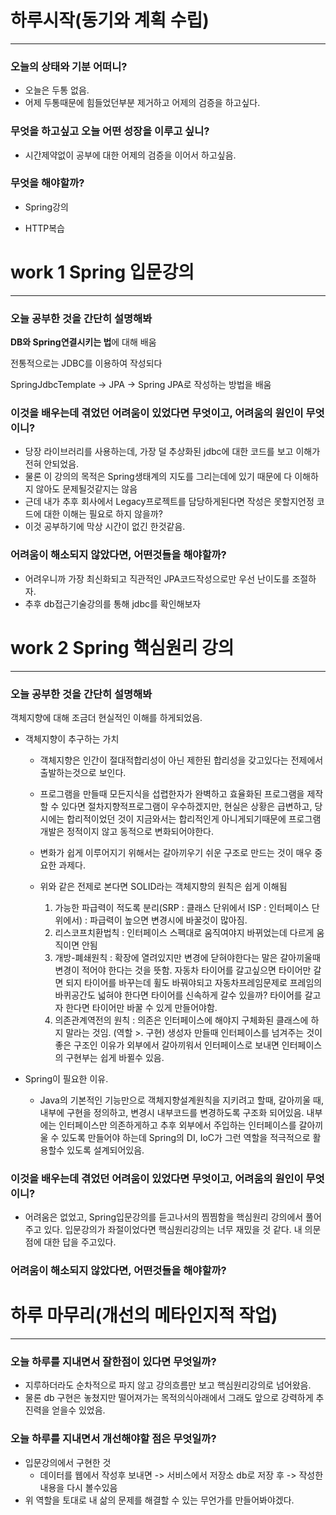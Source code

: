 # 하루시작(동기와 계획 수립)
_____
### 오늘의 상태와 기분 어떠니?

- 오늘은 두통 없음.
- 어제 두통때문에 힘들었던부분 제거하고 어제의 검증을 하고싶다.

### 무엇을 하고싶고 오늘 어떤 성장을 이루고 싶니?

- 시간제약없이 공부에 대한 어제의 검증을 이어서 하고싶음.

### 무엇을 해야할까?

- Spring강의

- HTTP복습

  


# work 1 Spring 입문강의
_____
### 오늘 공부한 것을 간단히 설명해봐

 **DB와 Spring연결시키는 법**에 대해 배움

전통적으로는 JDBC를 이용하여 작성되다

SpringJdbcTemplate -> JPA -> Spring JPA로 작성하는 방법을 배움




### 이것을 배우는데 겪었던 어려움이 있었다면 무엇이고, 어려움의 원인이 무엇이니?

- 당장 라이브러리를 사용하는데, 가장 덜 추상화된 jdbc에 대한 코드를 보고 이해가 전혀 안되었음. 
- 물론 이 강의의 목적은 Spring생태계의 지도를 그리는데에 있기 때문에 다 이해하지 않아도 문제될것같지는 않음
- 근데 내가 추후 회사에서 Legacy프로젝트를 담당하게된다면 작성은 못할지언정 코드에 대한 이해는 필요로 하지 않을까?
- 이것 공부하기에 막상 시간이 없긴 한것같음.

### 어려움이 해소되지 않았다면, 어떤것들을 해야할까?

- 어려우니까 가장 최신화되고 직관적인 JPA코드작성으로만 우선 난이도를 조절하자.
- 추후 db접근기술강의를 통해 jdbc를 확인해보자

# work 2 Spring 핵심원리 강의

_____

### 오늘 공부한 것을 간단히 설명해봐

 객체지향에 대해 조금더 현실적인 이해를 하게되었음.

- 객체지향이 추구하는 가치

  	- 객체지향은 인간이 절대적합리성이 아닌 제한된 합리성을 갖고있다는 전제에서 출발하는것으로 보인다.

  	- 프로그램을 만들때 모든지식을 섭렵한자가 완벽하고 효율화된 프로그램을 제작할 수 있다면 절차지향적프로그램이 우수하겠지만, 현실은 상황은 급변하고, 당시에는 합리적이었던 것이 지금와서는 합리적인게 아니게되기때문에 프로그램개발은 정적이지 않고 동적으로 변화되어야한다.

  	- 변화가 쉽게 이루어지기 위해서는 갈아끼우기 쉬운 구조로 만드는 것이 매우 중요한 과제다.
   - 위와 같은 전제로 본다면 SOLID라는 객체지향의 원칙은 쉽게 이해됨 
     1. 가능한 파급력이 적도록 분리(SRP : 클래스 단위에서 ISP : 인터페이스 단위에서) : 파급력이 높으면 변경시에 바꿀것이 많아짐.
     2. 리스코프치환법칙 : 인터페이스 스펙대로 움직여야지 바뀌었는데 다르게 움직이면 안됨
     3. 개방-폐쇄원칙 : 확장에 열려있지만 변경에 닫혀야한다는 말은 갈아끼울때 변경이 적어야 한다는 것을 뜻함. 자동차 타이어를 갈고싶으면 타이어만 갈면 되지 타이어를 바꾸는데 휠도 바꿔야되고 자동차프레임문제로 프레임의 바퀴공간도 넓혀야 한다면 타이어를 신속하게 갈수 있을까? 타이어를 갈고자 한다면 타이어만 바꿀 수 있게 만들어야함.
     4. 의존관계역전의 원칙 : 의존은 인터페이스에 해야지 구체화된 클래스에 하지 말라는 것임. (역할 >. 구현) 생성자 만들때 인터페이스를 넘겨주는 것이 좋은 구조인 이유가 외부에서 갈아끼워서 인터페이스로 보내면 인터페이스의 구현부는 쉽게 바뀔수 있음. 

  

- Spring이 필요한 이유.

  - Java의 기본적인 기능만으로 객체지향설계원칙을 지키려고 할때, 갈아끼울 때, 내부에 구현을 정의하고, 변경시 내부코드를 변경하도록 구조화 되어있음. 내부에는 인터페이스만 의존하게하고 추후 외부에서 주입하는 인터페이스를 갈아끼울 수 있도록 만들어야 하는데 Spring의 DI, IoC가 그런 역할을 적극적으로 활용할수 있도록 설계되어있음.



### 이것을 배우는데 겪었던 어려움이 있었다면 무엇이고, 어려움의 원인이 무엇이니?

- 어려움은 없었고, Spring입문강의를 듣고나서의 찜찜함을 핵심원리 강의에서 풀어주고 있다. 입문강의가 좌절이었다면 핵심원리강의는 너무 재밌을 것 같다. 내 의문점에 대한 답을 주고있다.


### 어려움이 해소되지 않았다면, 어떤것들을 해야할까?



# 하루 마무리(개선의 메타인지적 작업)
_____
### 오늘 하루를 지내면서 잘한점이 있다면 무엇일까?

- 지루하더라도 순차적으로 파지 않고 강의흐름만 보고 핵심원리강의로 넘어왔음. 
- 물론 db 구현은 놓쳤지만 떨어져가는 목적의식아래에서 그래도 앞으로 강력하게 추진력을 얻을수 있었음.

### 오늘 하루를 지내면서 개선해야할 점은 무엇일까?

- 입문강의에서 구현한 것
  - 데이터를 웹에서 작성후 보내면 -> 서비스에서 저장소 db로 저장 후 -> 작성한 내용을 다시 볼수있음
- 위 역할을 토대로 내 삶의 문제를 해결할 수 있는 무언가를 만들어봐야겠다. 
